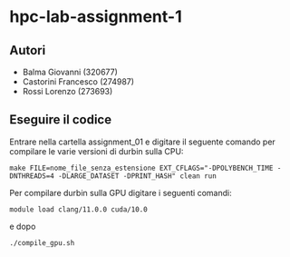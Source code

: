 # hpc-lab-assignment-1

## Autori
* Balma Giovanni (320677)
* Castorini Francesco (274987)
* Rossi Lorenzo (273693)


## Eseguire il codice 
Entrare nella cartella assignment_01 e digitare il seguente comando per compilare le varie versioni di durbin sulla CPU: 

```console
make FILE=nome_file_senza_estensione EXT_CFLAGS="-DPOLYBENCH_TIME -DNTHREADS=4 -DLARGE_DATASET -DPRINT_HASH" clean run
```
Per compilare durbin sulla GPU digitare i seguenti comandi:

```console
module load clang/11.0.0 cuda/10.0
```
e dopo
```console
./compile_gpu.sh
```

